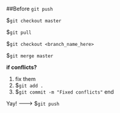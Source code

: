 ##Before `git push`

$`git checkout master`

$`git pull`

$`git checkout <branch_name_here>`

$`git merge master`


**if conflicts?**
 1. fix them
 2. $`git add .`
 3. $`git commit -m "Fixed conflicts"`
 end
 
 Yay! ---> $`git push`
